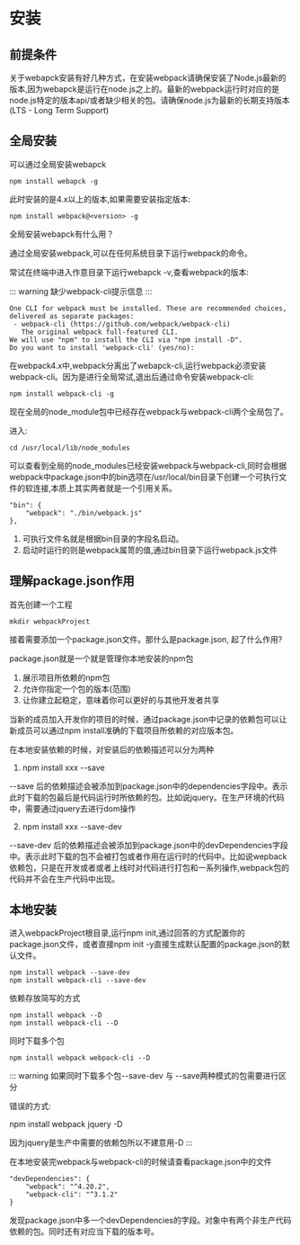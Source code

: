 # 安装

## 前提条件

关于webapck安装有好几种方式，在安装webpack请确保安装了Node.js最新的版本,因为webapck是运行在node.js之上的。最新的webpack运行时对应的是node.js特定的版本api/或者缺少相关的包。请确保node.js为最新的长期支持版本(LTS - Long Term Support)

## 全局安装

可以通过全局安装webapck

```
npm install webapck -g
```

此时安装的是4.x以上的版本,如果需要安装指定版本:

```
npm install webpack@<version> -g
```

全局安装webapck有什么用？

通过全局安装webpack,可以在任何系统目录下运行webpack的命令。

常试在终端中进入作意目录下运行webapck -v,查看webpack的版本:

::: warning
缺少webpack-cli提示信息
:::
```
One CLI for webpack must be installed. These are recommended choices, delivered as separate packages:
 - webpack-cli (https://github.com/webpack/webpack-cli)
   The original webpack full-featured CLI.
We will use "npm" to install the CLI via "npm install -D".
Do you want to install 'webpack-cli' (yes/no):
```

在webpack4.x中,webpack分离出了webapck-cli,运行webpack必须安装webpack-cli。因为是进行全局常试,退出后通过命令安装webpack-cli:

```
npm install webpack-cli -g
```

现在全局的node_module包中已经存在webpack与webpack-cli两个全局包了。

进入:

```
cd /usr/local/lib/node_modules
```

可以查看到全局的node_modules已经安装webpack与webpack-cli,同时会根据webpack中package.json中的bin选项在/usr/local/bin目录下创建一个可执行文件的软连接,本质上其实两者就是一个引用关系。

```
"bin": {
    "webpack": "./bin/webpack.js"
},
```

1. 可执行文件名就是根据bin目录的字段名启动。
2. 启动时运行的则是webpack属笥的值,通过bin目录下运行webpack.js文件

## 理解package.json作用

首先创建一个工程

```
mkdir webpackProject
```

接着需要添加一个package.json文件。那什么是package.json, 起了什么作用?

package.json就是一个就是管理你本地安装的npm包

1. 展示项目所依赖的npm包
2. 允许你指定一个包的版本(范围)
3. 让你建立起稳定，意味着你可以更好的与其他开发者共享

当新的成员加入开发你的项目的时候，通过package.json中记录的依赖包可以让新成员可以通过npm install准确的下载项目所依赖的对应版本包。

在本地安装依赖的时候，对安装后的依赖描述可以分为两种

1. npm install xxx --save

--save 后的依赖描述会被添加到package.json中的dependencies字段中。表示此时下载的包最后是代码运行时所依赖的包。比如说jquery。在生产环境的代码中，需要通过jquery去进行dom操作

2. npm install xxx --save-dev

--save-dev 后的依赖描述会被添加到package.json中的devDependencies字段中。表示此时下载的包不会被打包或者作用在运行时的代码中。比如说wepback依赖包，只是在开发或者或者上线时对代码进行打包和一系列操作,webpack包的代码并不会在生产代码中出现。

## 本地安装

进入webpackProject根目录,运行npm init,通过回答的方式配置你的package.json文件，或者直接npm init -y直接生成默认配置的package.json的默认文件。

```
npm install webpack --save-dev
npm install webpack-cli --save-dev
```

依赖存放简写的方式

```
npm install webpack --D
npm install webpack-cli --D
```

同时下载多个包

```
npm install webpack webpack-cli --D
```

::: warning
如果同时下载多个包--save-dev 与 --save两种模式的包需要进行区分

错误的方式:

npm install webpack jquery -D

因为jquery是生产中需要的依赖包所以不建意用-D
:::


在本地安装完webpack与webpack-cli的时候请查看package.json中的文件

```
"devDependencies": {
    "webpack": "^4.20.2",
    "webpack-cli": "^3.1.2"
}
```

发现package.json中多一个devDependencies的字段。对象中有两个非生产代码依赖的包。同时还有对应当下载的版本号。

